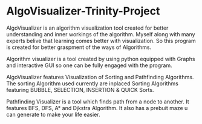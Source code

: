 # AlgoVisualizer-Trinity-Project
AlgoVisualizer is an algorithm visualization tool created for better understanding and inner workings of the algorithm. 
Myself along with many experts belive that learning comes better with visualization. So this program is created for better graspment of the ways of Algorithms.

Algorithm visualizer is a tool created by using python equipped with Graphs and interactive GUI so one can be fully engaged with the program.

AlgoVisualizer features Visualization of Sorting and Pathfinding Algorithms. The sorting Algorithm used currently are inplaced Sorting Algorithms featuring 
BUBBLE, SELECTION, INSERTION & QUICK Sorts. 

Pathfinding Visualizer is a tool which finds path from a node to another. It features BFS, DFS, A* and Djkstra Algorithm.
It also has a prebuit maze u can generate to make your life easier.


